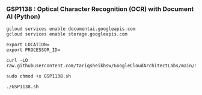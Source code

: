 ### GSP1138 :  Optical Character Recognition (OCR) with Document AI (Python) 

```
gcloud services enable documentai.googleapis.com
gcloud services enable storage.googleapis.com
```

```
export LOCATION=
export PROCESSOR_ID=
```

```
curl -LO raw.githubusercontent.com/tariqsheikhsw/GoogleCloudArchitectLabs/main/Solutions/GSP1138.sh

sudo chmod +x GSP1138.sh

./GSP1138.sh
```
